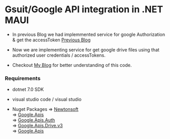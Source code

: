 # Gsuit/Google API integration in .NET MAUI

- In previous Blog we had implemmented service for google Authorization & get the accessToken
  [Previous Blog](https://dev.to/jaymalli_programmer/google-oauth-20-authorization-service-implementation-in-net-maui-okl)

- Now we are implementing service for get google drive files using that authorized user credentials / accessTokens.

- Checkout [My Blog](https://dev.to/jaymalli_programmer/gsuitgoogle-api-integration-in-net-maui-3kch) for better understanding of this code.

### Requirements

- dotnet 7.0 SDK
- visual studio code / visual studio

- Nuget Packages
  => [Newtonsoft](https://www.nuget.org/packages/Newtonsoft.Json) <br/>
  => [Google.Apis](https://www.nuget.org/packages/Google.Apis) <br/>
  => [Google.Apis.Auth](https://www.nuget.org/packages/Google.Apis.Auth) <br/>
  => [Google.Apis.Drive.v3](https://www.nuget.org/packages/Google.Apis.Drive.v3) <br/>
  => [Google.Apis](https://www.nuget.org/packages/Google.Apis) <br/>
